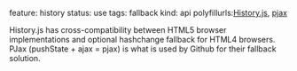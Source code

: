 feature: history
status: use
tags: fallback
kind: api
polyfillurls:[History.js](https://github.com/balupton/history.js), [pjax](http://pjax.heroku.com/)

History.js has cross-compatibility between HTML5 browser implementations and optional hashchange fallback for HTML4 browsers. PJax (pushState + ajax = pjax) is what is used by Github for their fallback solution.
